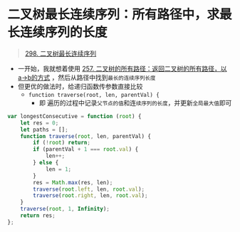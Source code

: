 
# 二叉树最长连续序列：所有路径中，求最长连续序列的长度


> [298. 二叉树最长连续序列](https://leetcode.cn/problems/binary-tree-longest-consecutive-sequence/)


- 一开始，我就想着使用 [257. 二叉树的所有路径：返回二叉树的所有路径，以a→b的方式](/post/4JctX6Aq.html) ，然后从路径中找到`最长的连续序列长度`
- 但更优的做法时，给递归函数传参数直接比较
	- `function traverse(root, len, parentVal) {`
		- 即 遍历的过程中记录`父节点的值`和连`续序列的长度`，并更新`全局最大值`即可

```javascript
var longestConsecutive = function (root) {
    let res = 0;
    let paths = [];
    function traverse(root, len, parentVal) {
        if (!root) return;
        if (parentVal + 1 === root.val) {
            len++;
        } else {
            len = 1;
        }
        res = Math.max(res, len);
        traverse(root.left, len, root.val);
        traverse(root.right, len, root.val);
    }
    traverse(root, 1, Infinity);
    return res;
};
```